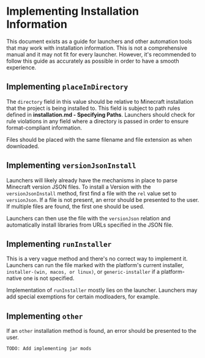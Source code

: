 # Implementing Installation Information

This document exists as a guide for launchers and other automation tools that may work with installation information. This is not a comprehensive manual and it may not fit for every launcher. However, it's recommended to follow this guide as accurately as possible in order to have a smooth experience.

## Implementing `placeInDirectory`

The `directory` field in this value should be relative to Minecraft installation that the project is being installed to. This field is subject to path rules defined in **installation.md - Specifying Paths**. Launchers should check for rule violations in any field where a directory is passed in order to ensure format-compliant information.

Files should be placed with the same filename and file extension as when downloaded.

## Implementing `versionJsonInstall`

Launchers will likely already have the mechanisms in place to parse Minecraft version JSON files. To install a Version with the `versionJsonInstall` method, first find a file with the `rel` value set to `versionJson`. If a file is not present, an error should be presented to the user. If multiple files are found, the first one should be used.

Launchers can then use the file with the `versionJson` relation and automatically install libraries from URLs specified in the JSON file.

## Implementing `runInstaller`

This is a very vague method and there's no correct way to implement it. Launchers can run the file marked with the platform's current installer, `installer-(win, macos, or linux)`, or `generic-installer` if a platform-native one is not specified.

Implementation of `runInstaller` mostly lies on the launcher. Launchers may add special exemptions for certain modloaders, for example.

## Implementing `other`

If an `other` installation method is found, an error should be presented to the user.

`TODO: Add implementing jar mods`
